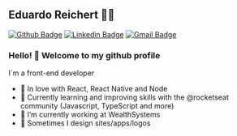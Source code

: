 ## Eduardo Reichert :man_technologist:

[![Github Badge](https://img.shields.io/badge/-Github-000?style=flat-square&logo=Github&logoColor=white&link=https://github.com/edrdesigner)](https://github.com/edrdesigner)
[![Linkedin Badge](https://img.shields.io/badge/-LinkedIn-blue?style=flat-square&logo=Linkedin&logoColor=white&link=https://www.linkedin.com/in/eduardo-reichert/)](https://www.linkedin.com/in/eduardo-reichert/)
[![Gmail Badge](https://img.shields.io/badge/-Gmail-c14438?style=flat-square&logo=Gmail&logoColor=white&link=mailto:edrdesigner@gmail.com)](mailto:edrdesigner@gmail.com)

### Hello! 👋 Welcome to my github profile

I´m a front-end developer 

 - 💜 In love with React, React Native and Node
 - 🚀 Currently learning and improving skills with the @rocketseat community (Javascript, TypeScript and more)
 - 🔭 I’m currently working at WealthSystems
 - 🎨 Sometimes I design sites/apps/logos 
